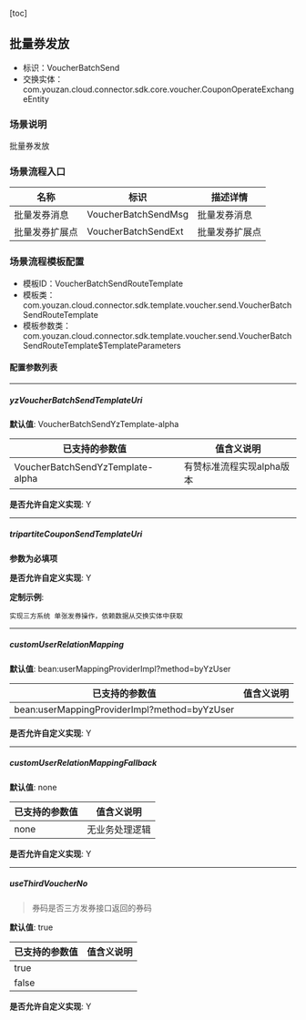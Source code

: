 [toc]

## 批量券发放
- 标识：VoucherBatchSend
- 交换实体：com.youzan.cloud.connector.sdk.core.voucher.CouponOperateExchangeEntity
### 场景说明
批量券发放
### 场景流程入口

名称 | 标识 | 描述详情
---|---|---
批量发券消息 | VoucherBatchSendMsg | 批量发券消息
批量发券扩展点 | VoucherBatchSendExt | 批量发券扩展点

### 场景流程模板配置
- 模板ID：VoucherBatchSendRouteTemplate
- 模板类：com.youzan.cloud.connector.sdk.template.voucher.send.VoucherBatchSendRouteTemplate
- 模板参数类：com.youzan.cloud.connector.sdk.template.voucher.send.VoucherBatchSendRouteTemplate$TemplateParameters

#### 配置参数列表

---
##### yzVoucherBatchSendTemplateUri
> 

**默认值**: VoucherBatchSendYzTemplate-alpha

已支持的参数值 | 值含义说明
---|---
VoucherBatchSendYzTemplate-alpha | 有赞标准流程实现alpha版本

**是否允许自定义实现**: Y

---
##### tripartiteCouponSendTemplateUri
> 

**参数为必填项**


**是否允许自定义实现**: Y


**定制示例**:
```
实现三方系统 单张发券操作，依赖数据从交换实体中获取
```
---
##### customUserRelationMapping
> 

**默认值**: bean:userMappingProviderImpl?method=byYzUser

已支持的参数值 | 值含义说明
---|---
bean:userMappingProviderImpl?method=byYzUser | 

**是否允许自定义实现**: Y

---
##### customUserRelationMappingFallback
> 

**默认值**: none

已支持的参数值 | 值含义说明
---|---
none | 无业务处理逻辑

**是否允许自定义实现**: Y

---
##### useThirdVoucherNo
> 券码是否三方发券接口返回的券码

**默认值**: true

已支持的参数值 | 值含义说明
---|---
true | 
false | 

**是否允许自定义实现**: Y


